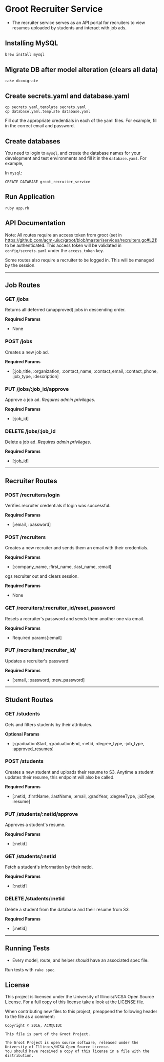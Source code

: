 # Groot Recruiter Service

- The recruiter service serves as an API portal for recruiters to view resumes uploaded by students and interact with job ads.

## Installing MySQL
```sh
brew install mysql
```

## Migrate DB after model alteration (clears all data)
```
rake db:migrate
```

## Create secrets.yaml and database.yaml

```
cp secrets.yaml.template secrets.yaml
cp database.yaml.template database.yaml
```

Fill out the appropriate credentials in each of the yaml files. For example, fill in the correct email and password.

## Create databases

You need to login to `mysql`, and create the database names for your development and test environments and fill it in the `database.yaml`. For example,

In `mysql`:
```
CREATE DATABASE groot_recruiter_service
```

## Run Application
```
ruby app.rb
```

## API Documentation

Note: All routes require an access token from groot (set in https://github.com/acm-uiuc/groot/blob/master/services/recruiters.go#L21) to be authenticated. This access token will be validated in `config/secrets.yaml` under the `access_token` key.

Some routes also require a recruiter to be logged in. This will be managed by the session.

---

## Job Routes

### GET /jobs

Returns all deferred (unapproved) jobs in descending order.

**Required Params**
- None

### POST /jobs

Creates a new job ad.

**Required Params**
- [:job_title, :organization, :contact_name, :contact_email, :contact_phone, :job_type, :description]

### PUT /jobs/:job_id/approve

Approve a job ad. *Requires admin privileges*.

**Required Params**
- [:job_id]

### DELETE /jobs/:job_id

Delete a job ad. *Requires admin privileges*.

**Required Params**
- [:job_id]

---

## Recruiter Routes

### POST /recruiters/login

Verifies recruiter credentials if login was successful.

**Required Params**
- [:email, :password]

### POST /recruiters

Creates a new recruiter and sends them an email with their credentials.

**Required Params**
- [:company_name, :first_name, :last_name, :email]

ogs recruiter out and clears session.

**Required Params**
- None

### GET /recruiters/:recruiter_id/reset_password

Resets a recruiter's password and sends them another one via email.

**Required Params**
- Required params[:email]

### PUT /recruiters/:recruiter_id/

Updates a recruiter's password

**Required Params**
- [:email, :password, :new_password]

---

## Student Routes

### GET /students

Gets and filters students by their attributes.

**Optional Params**
- [:graduationStart, :graduationEnd, :netid, :degree_type, :job_type, :approved_resumes]

### POST /students

Creates a new student and uploads their resume to S3. Anytime a student updates their resume, this endpoint will also be called.

**Required Params**
- [:netid, :firstName, :lastName, :email, :gradYear, :degreeType, :jobType, :resume]

### PUT /students/:netid/approve

Approves a student's resume.

**Required Params**
- [:netid]

### GET /students/:netid

Fetch a student's information by their netid.

**Required Params**
- [:netid]

### DELETE /students/:netid

Delete a student from the database and their resume from S3.

**Required Params**
- [:netid]

---

## Running Tests

- Every model, route, and helper *should* have an associated spec file.

Run tests with `rake spec`.

## License

This project is licensed under the University of Illinois/NCSA Open Source License. For a full copy of this license take a look at the LICENSE file. 

When contributing new files to this project, preappend the following header to the file as a comment: 

```
Copyright © 2016, ACM@UIUC

This file is part of the Groot Project.  
 
The Groot Project is open source software, released under the University of Illinois/NCSA Open Source License. 
You should have received a copy of this license in a file with the distribution.
```
